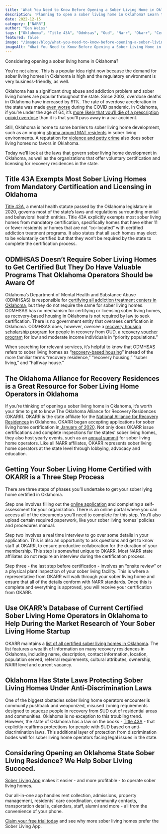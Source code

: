 ```yaml
---
title: 'What You Need to Know Before Opening a Sober Living Home in Oklahoma'
description: 'Planning to open a sober living home in Oklahoma? Learn the essential requirements, regulations, and key steps you need to know first.'
date: 2022-12-15
category: ["NARR"]
author: "Ben Weiss"
tags: ["Oklahoma", "Title 43A", "Odmhsas", "Oud", "Narr", "Okarr", "Certification", "State Certification", "State Licesning", "Nimbyism"]
featured: false
image: "/images/blog/what-you-need-to-know-before-opening-a-sober-living-home-in-oklahoma.png"
imageAlt: 'What You Need to Know Before Opening a Sober Living Home in Oklahoma'
---
```


Considering opening a sober living home in Oklahoma?

You’re not alone. This is a popular idea right now because the demand for sober living homes in Oklahoma is high and the regulatory environment is very business-friendly, as well. 

Oklahoma has a significant drug abuse and addiction problem and sober living homes are popular throughout the state. Since 2003, overdose deaths in Oklahoma have increased by 91%. The rate of overdose acceleration in the state was made [even worse](<https://kfor.com/news/local/20-increase-in-oklahoma-overdose-deaths-during-pandemic-osu-to-start-free-virtual-addiction-support-program-to-help/>) during the COVID pandemic. In Oklahoma, if you’re under the age of 64, it’s [more likely that you’ll die of a prescription opioid overdose](<https://okpolicy.org/substance-use-disorders-are-a-public-health-crisis-in-oklahoma-expanding-health-care-coverage-will-help/#:~:text=Oklahomans%20struggle%20with%20addiction%20at%20staggering%20rates&text=Between%202003%20and%202018%2C%20drug,opioid%20overdoses%20than%20car%20accidents.>) than it is that you’ll pass away in a car accident. 

Still, Oklahoma is home to some barriers to sober living home development, such as an ongoing [stigma around MAT residents](<https://oklahomawatch.org/2018/10/22/many-opioid-addicts-shut-out-of-sober-living-homes/Many%20Opioid%20Addicts%20Shut%20Out%20of%20Sober-Living%20Homes>) in sober living environments. A reputation for [violence and petty crime](<https://www.oklahoman.com/story/news/crime/2019/07/12/man-stabbed-to-death-at-oklahoma-city-sober-living-house/60446170007/>) also does sober living homes no favors in Oklahoma. 

Today we’ll look at the laws that govern sober living home development in Oklahoma, as well as the organizations that offer voluntary certification and licensing for recovery residences in the state. 

## Title 43A Exempts Most Sober Living Homes from Mandatory Certification and Licensing in Oklahoma

[Title 43A](<https://oksenate.gov/sites/default/files/2019-12/os43A.pdf>), a mental health statute passed by the Oklahoma legislature in 2020, governs most of the state’s laws and regulations surrounding mental and behavioral health entities. Title 43A explicitly exempts most sober living homes from mandatory certification, specifically homes that have either 11 or fewer residents or homes that are not “co-located” with certified addiction treatment programs. It also states that all such homes may elect to be voluntarily certified but that they won’t be required by the state to complete the certification process. 

## ODMHSAS Doesn’t Require Sober Living Homes to Get Certified But They Do Have Valuable Programs That Oklahoma Operators Should be Aware Of

Oklahoma’s Department of Mental Health and Substance Abuse (ODMHSAS) is responsible for [certifying all addiction treatment centers in Oklahoma](<https://behavehealth.com/blog/2022/2/15/oklahoma-is-committed-to-opening-more-certified-addiction-treatment-centers-heres-how-to-open-yours>), but they do not require the same for sober living homes. ODMHSAS has no mechanism for certifying or licensing sober living homes, as recovery-based housing in Oklahoma is not required by law to seek certification. There is no government entity that oversees certification in Oklahoma. ODMHSAS does, however, oversee a [recovery housing scholarship program](<https://forms.office.com/g/Q0uZpfq5N1>) for people in recovery from OUD, a [recovery voucher program](<https://forms.office.com/g/qg9uf3v6qx>) for low and moderate income individuals in “priority populations.”

When searching for relevant services, it’s helpful to know that ODMHSAS refers to sober living homes as “[recovery-based housing](<https://oklahoma.gov/odmhsas/recovery/housing/recovery-based-housing.html>)” instead of the more familiar terms “recovery residence,” “recovery housing,” “sober living,” and “halfway house.” 

## The Oklahoma Alliance for Recovery Residences is a Great Resource for Sober Living Home Operators in Oklahoma

If you’re thinking of opening a sober living home in Oklahoma, it’s worth your time to get to know The Oklahoma Alliance for Recovery Residences (OKARR). OKARR is the state affiliate for the [National Alliance for Recovery Residences](<https://narronline.org/>) in Oklahoma. OKARR began accepting applications for sober living home certification in[ January of 2020](<https://okarr.org/certification-now-open/>). Not only does OKARR issue certifications and complete inspections for the states’ sober living homes, they also host yearly events, such as an [annual summit](<https://okarr.org/events/>) for sober living home operators. Like all NARR affiliates, OKARR represents sober living home operators at the state level through lobbying, advocacy and education. 

## Getting Your Sober Living Home Certified with OKARR is a Three Step Process

There are three steps of phases you’ll undertake to get your sober lying home certified in Oklahoma. 

Step one involves filling out the [online application](<https://okarr.org/certification/recovery-residence-certification/>) and completing a self-assessment for your organization. There is an online portal where you can access all of the documents you’ll need to complete for this step. You’ll also upload certain required paperwork, like your sober living homes’ policies and procedures manual. 

Step two involves a real time interview to go over some details in your application. This is also an opportunity to ask questions and get to know staff at OKARR, to ensure productive collaboration for the duration of your membership. This step is somewhat unique to OKARR. Most NARR state affiliates do not require an interview during the certification process. 

Step three - the last step before certification - involves an “onsite review” or a physical plant inspection of your sober living facility. This is where a representative from OKARR will walk through your sober living home and ensure that all of the details conform with NARR standards. Once this is complete and everything is approved, you will receive your certification from OKARR. 

## Use OKARR’s Database of Current Certified Sober Living Home Operators in Oklahoma to Help During the Market Research of Your Sober Living Home Startup

OKARR maintains a [list of all certified sober living homes in Oklahoma](<https://okarr.org/search/?location=&keywords=&genders=%5B%5D&populations=%5B%5D&cultures=%5B%5D>). The list features a wealth of information on many recovery residences in Oklahoma, including name, description, contact information, location, population served, referral requirements, cultural attributes, ownership, NARR level and current vacancy. 

## Oklahoma Has State Laws Protecting Sober Living Homes Under Anti-Discrimination Laws 

One of the biggest obstacles sober living home operators encounter is community pushback and weaponized, misused zoning requirements designed to squeeze people in recovery from SUD out of residential areas and communities. Oklahoma is no exception to this troubling trend. However, the state of Oklahoma has a law on the books - [TItle 43A](<https://law.justia.com/codes/oklahoma/2021/title-43a/section-43a-3-417-1/>) \- that explicitly reaffirms protections for people with SUD based on anti-discrimination laws. This additional layer of protection from discrimination bodes well for sober living home operators facing legal issues in the state.

## Considering Opening an Oklahoma State Sober Living Residence? We Help Sober Living Succeed. 

[Sober Living App](</>) makes it easier - and more profitable - to operate sober living homes. 

Our all-in-one app handles rent collection, admissions, property management, residents’ care coordination, community contacts, transportation details, calendars, staff, alumni and more - all from the convenience of your phone. 

[Claim your free trial today](<https://behavehealth.com/get-started>) and see why more sober living homes prefer the Sober Living App.